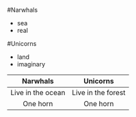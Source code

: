 
#Narwhals  
* sea  
* real  

#Unicorns  
* land  
* imaginary  

| Narwhals        | Unicorns           | 
| :-------------: |:-------------:| 
| Live in the ocean     | Live in the forest |
| One horn     | One horn    |  



